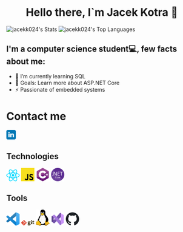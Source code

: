 <h1 align="center">Hello there, I`m Jacek Kotra 👋</h1>

<p align="center">

![jacekk024's Stats](https://github-readme-stats.vercel.app/api?username=jacekk024&theme=vue&show_icons=true&hide_border=false&count_private=true)
![jacekk024's Top Languages](https://github-readme-stats.vercel.app/api/top-langs/?username=jacekk024&theme=vue&show_icons=true&hide_border=false&layout=compact)
</p>


## I'm a computer science student💻, few facts about me:

- 🌱 I’m currently learning SQL
- 🥅 Goals: Learn more about ASP.NET Core
- ⚡ Passionate of embedded systems

# Contact me

<div>
  <a href="https://www.linkedin.com/in/jacek-kotra-103584249/" target="_blank" rel="noopener noreferrer"><img src ="./images/linkedin-logo.svg" alt="LinkedIn logo" width="5%" title='LinkedIn'/></a>
</div>

## Technologies

<div>
    <a href="https://pl.legacy.reactjs.org" target="_blank"><img src ="./images/react.svg" alt="React logo" width="7%" title='React'/></a>
    <a href="https://www.javascript.com" target="_blank"><img src ="./images/javascript.svg" alt="JavaScript logo" width="7%" title='JavaScript'/></a>
    <a href="https://learn.microsoft.com/pl-pl/dotnet/csharp/" target="_blank"><img src ="./images/cs.svg" alt="Csharp logo" width="7%" title='Csharp'/></a>
    <a href="https://dotnet.microsoft.com/en-us/download" target="_blank"><img src ="./images/NET_Core_Logo.svg" alt=".NET Core logo" width="7%" title='.NET Core'/></a>
</div>

## Tools

<div>
    <a href="https://code.visualstudio.com/" target="_blank"><img src ="./images/visual-studio-code.svg" alt="VS Code logo" width="7%" title='Visual Studio Code'/></a>
    <a href="https://git-scm.com/" target="_blank"><img src ="./images/git.svg" alt="Git logo" width="7%" title='Git'/></a>
    <a href="https://www.linux.org/" target="_blank"><img src ="./images/linux.svg" alt="Linux logo" width="7%" title='Linux'/></a>
    <a href="https://visualstudio.microsoft.com/pl/vs/" target="_blank"><img src ="./images/VS.svg" alt="VS logo" width="7%" title='VS'/></a>
    <a href="https://github.com" target="_blank"><img src ="./images/github.svg" alt="Github logo" width="7%" title='Github'/></a>

</div>
